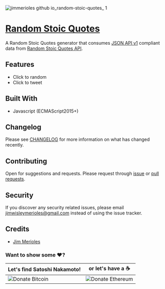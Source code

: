 ![jimmerioles github io_random-stoic-quotes_ 1](https://user-images.githubusercontent.com/9766310/36502074-c1c0cb1e-1783-11e8-9390-cdd33e5b9d23.png)

# [Random Stoic Quotes](https://jimmerioles.github.io/random-stoic-quotes/)
A Random Stoic Quotes generator that consumes [JSON API v1](http://jsonapi.org) compliant data from [Random Stoic Quotes API](https://randomstoicquotesapi.herokuapp.com).

## Features
* Click to random
* Click to tweet

## Built With
* Javascript (ECMAScript2015+)

## Changelog

Please see [CHANGELOG][link-changelog] for more information on what has changed recently.

## Contributing

Open for suggestions and requests. Please request through [issue][link-issue] or [pull requests][link-pull-request].

## Security

If you discover any security related issues, please email jimwisleymerioles@gmail.com instead of using the issue tracker.

## Credits

- [Jim Merioles][link-author]

### Want to show some :heart:?

Let's find Satoshi Nakamoto! | or let's have a :coffee:
------------ | ------------
![Donate Bitcoin][ico-bitcoin] | ![Donate Ethereum][ico-ethereum]


[ico-bitcoin]: https://img.shields.io/badge/Bitcoin-1KBT3Mzsr2dZqhQqNYx4gum8Yuyd61UzNk-blue.svg?style=flat-square
[ico-ethereum]: https://img.shields.io/badge/Ethereum-0x7896E9C4118e495Eb7001a847BBFA3C29Dfc69d9-blue.svg?style=flat-square

[link-author]: https://twitter.com/jimmerioles
[link-changelog]: https://github.com/jimmerioles/random-stoic-quotes/releases
[link-issue]: https://github.com/jimmerioles/random-stoic-quotes/issues/new
[link-pull-request]: https://github.com/jimmerioles/random-stoic-quotes/pull/new/master
